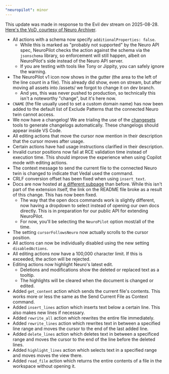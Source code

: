 ```yaml
---
"neuropilot": minor
---
```


This update was made in response to the Evil dev stream on 2025-08-28. [Here's the VoD, courtesy of Neuro Archiver](https://www.youtube.com/watch?v=AIYaBYVX95o).

- All actions with a schema now specify `additionalProperties: false`.
  - While this is marked as "probably not supported" by the Neuro API spec, NeuroPilot checks the action against the schema via the `jsonschema` library, so enforcement will still happen, albeit on NeuroPilot's side instead of the Neuro API server.
  - If you are testing with tools like Tony or Jippity, you can safely ignore the warning.
- The NeuroPilot v1 icon now shows in the gutter (the area to the left of the line count in a file). This already did show, even on stream, but after moving all assets into /assets/ we forgot to change it on dev branch.
  - And yes, this was never pushed to production, so technically this isn't a noteworthy "change", but it's here now.
- `CNAME` (the file usually used to set a custom domain name) has now been added to the default list of Exclude Patterns that the connected Neuro twin cannot access.
- We now have a changelog! We are trialing the use of the [changesets](https://github.com/changesets) tools to generate changelogs automatically. These changelogs should appear inside VS Code.
- All editing actions that move the cursor now mention in their description that the cursor moves after usage.
- Certain actions have had usage instructions clarified in their description.
- Invalid cursor positions now fail at RCE validation time instead of execution time. This should improve the experience when using Copilot mode with editing actions.
- The context message to send the current file to the connected Neuro twin is changed to indicate that Vedal used the command.
- CRLF conversion offset has been fixed when using `insert_text`.
- Docs are now hosted at [a different subpage](https://vsc-neuropilot.github.io/docs) than before. While this isn't part of the extension itself, the link on the README file broke as a result of this change. This has now been fixed.
  - The way that the open docs commands work is slightly different, now having a dropdown to select instead of opening our own docs directly. This is in preparation for our public API for extending NeuroPilot.
  - For now, you'll be selecting the `NeuroPilot` option most/all of the time.
- The setting `cursorFollowsNeuro` now actually scrolls to the cursor position.
- All actions can now be individually disabled using the new setting `disabledActions`.
- All editing actions now have a 100,000 character limit. If this is exceeded, the action will be rejected.
- Editing actions now highlight Neuro's latest edit.
  - Deletions and modifications show the deleted or replaced text as a tooltip. 
  - The highlights will be cleared when the document is changed or edited.
- Added `get_content` action which sends the current file's contents. This works more or less the same as the Send Current File as Context command.
- Added `insert_lines` action which inserts text below a certain line. This also makes new lines if necessary.
- Added `rewrite_all` action which rewrites the entire file immediately.
- Added `rewrite_lines` action which rewrites text in between a specified line range and moves the cursor to the end of the last added line.
- Added `delete_lines` action which deletes text in between a specificed range and moves the cursor to the end of the line before the deleted lines.
- Added `highlight_lines` action which selects text in a specified range and moves moves the view there.
- Added `read_file` action which returns the entire contents of a file in the workspace without opening it.
